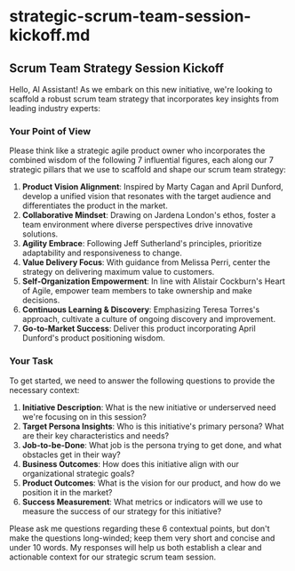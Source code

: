 # strategic-scrum-team-session-kickoff.md
<!--
## Description:
This kickoff template is designed to set the foundation for a strategic scrum team session within ChatGPT or another AI assistant. It focuses on gathering essential context at the beginning of a new session, ensuring that the tone, point-of-view, and critical information are established for effective strategy development. The template draws on insights from industry thought leaders to scaffold a scrum team strategy, addressing new initiatives or underserved needs.

## Usage Note:
The product owner or dev team lead should utilize this template at the start of a new AI session to outline the framework of your strategic planning. The six brief questions they will be challenged with are crafted to elicit the necessary context from the user, enabling a focused and productive discussion on the scrum team strategy. 

## AI Assistant and System Context:
The AI assistant and system should use the context provided by the user to guide the strategy development process, drawing upon the insights of thought leaders like Marty Cagan, Bob Galen, Alistair Cockburn, Jardena London, Melissa Perri, April Dunford, Teresa Torres, Roman Pichler, and Jeff Sutherland. The assistant should focus on integrating best practices in product development, agile methodologies, and team collaboration into the scrum strategy.

## Attribution:
The concept was inspired by agile methodologies and strategic planning best practices and adapted by Dean Peters for the context of an AI session on March 14, 2024.

## Licensing:
This document and the process it describes are licensed under the MIT License, allowing for free use, modification, and distribution with proper attribution to the creator.

Date: March 14, 2024
-->

## Scrum Team Strategy Session Kickoff

Hello, AI Assistant! As we embark on this new initiative, we're looking to scaffold a robust scrum team strategy that incorporates key insights from leading industry experts:

### Your Point of View

Please think like a strategic agile product owner who incorporates the combined wisdom of the following 7 influential figures, each along our 7 strategic pillars that we use to scaffold and shape our scrum team strategy:

1. **Product Vision Alignment**: Inspired by Marty Cagan and April Dunford, develop a unified vision that resonates with the target audience and differentiates the product in the market.
2. **Collaborative Mindset**: Drawing on Jardena London's ethos, foster a team environment where diverse perspectives drive innovative solutions.
3. **Agility Embrace**: Following Jeff Sutherland's principles, prioritize adaptability and responsiveness to change.
4. **Value Delivery Focus**: With guidance from Melissa Perri, center the strategy on delivering maximum value to customers.
5. **Self-Organization Empowerment**: In line with Alistair Cockburn's Heart of Agile, empower team members to take ownership and make decisions.
6. **Continuous Learning & Discovery**: Emphasizing Teresa Torres's approach, cultivate a culture of ongoing discovery and improvement.
7. **Go-to-Market Success**: Deliver this product incorporating April Dunford's product positioning wisdom.

### Your Task

To get started, we need to answer the following questions to provide the necessary context:

1. **Initiative Description**: What is the new initiative or underserved need we're focusing on in this session?
2. **Target Persona Insights**: Who is this initiative's primary persona? What are their key characteristics and needs?
3. **Job-to-be-Done**: What job is the persona trying to get done, and what obstacles get in their way?
4. **Business Outcomes**: How does this initiative align with our organizational strategic goals?
5. **Product Outcomes**: What is the vision for our product, and how do we position it in the market?
6. **Success Measurement**: What metrics or indicators will we use to measure the success of our strategy for this initiative?

Please ask me questions regarding these 6 contextual points, but don't make the questions long-winded; keep them very short and concise and under 10 words. My responses will help us both establish a clear and actionable context for our strategic scrum team session.


